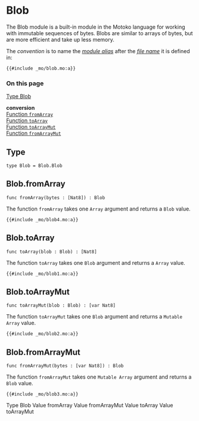 # Blob
The Blob module is a built-in module in the Motoko language for working with immutable sequences of bytes. Blobs are similar to arrays of bytes, but are more efficient and take up less memory.


The *convention* is to name the [*module alias*](/common-programming-concepts/modules.html#imports) after the [*file name*](/common-programming-concepts/modules.html#imports) it is defined in:

```motoko
{{#include _mo/blob.mo:a}}
```

### On this page

[Type Blob](#type) 

 **conversion**  
[Function `fromArray`](#blobfromarray)  
[Function `toArray`](#blobtoarray)  
[Function `toArrayMut`](#blobfromarraymut)  
[Function `fromArrayMut`](#blobfromarraymut)  


## Type
```motoko
type Blob = Blob.Blob
```

## Blob.fromArray

```motoko
func fromArray(bytes : [Nat8]) : Blob
```

The function `fromArray` takes one `Array` argument and returns a `Blob` value.  

```motoko, run
{{#include _mo/blob4.mo:a}}
```
## Blob.toArray

```motoko
func toArray(blob : Blob) : [Nat8]
```

The function `toArray` takes one `Blob` argument and returns a `Array` value.  

```motoko, run
{{#include _mo/blob1.mo:a}}
```
## Blob.toArrayMut

```motoko
func toArrayMut(blob : Blob) : [var Nat8]
```

The function `toArrayMut` takes one `Blob` argument and returns a `Mutable Array` value.  

```motoko, run
{{#include _mo/blob2.mo:a}}
```
## Blob.fromArrayMut

```motoko
func fromArrayMut(bytes : [var Nat8]) : Blob
```

The function `fromArrayMut` takes one `Mutable Array` argument and returns a `Blob` value.  

```motoko, run
{{#include _mo/blob3.mo:a}}
```


Type Blob
Value fromArray
Value fromArrayMut
Value toArray
Value toArrayMut